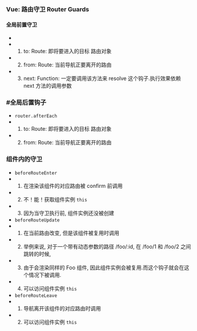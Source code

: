 ### Vue: 路由守卫 Router Guards

#### 全局前置守卫
- 
- 1. to: Route: 即将要进入的目标 路由对象
- 2. from: Route: 当前导航正要离开的路由
- 3. next: Function: 一定要调用该方法来 resolve 这个钩子.执行效果依赖 next 方法的调用参数

### #全局后置钩子
- `router.afterEach`
- 1. to: Route: 即将要进入的目标 路由对象
- 2. from: Route: 当前导航正要离开的路由


### 组件内的守卫
- `beforeRouteEnter`
- 1. 在渲染该组件的对应路由被 confirm 前调用
- 2. 不！能！获取组件实例 `this`
- 3. 因为当守卫执行前, 组件实例还没被创建
- `beforeRouteUpdate`
- 1. 在当前路由改变, 但是该组件被复用时调用
- 2. 举例来说, 对于一个带有动态参数的路径 /foo/:id, 在 /foo/1 和 /foo/2 之间跳转的时候, 
- 3. 由于会渲染同样的 Foo 组件, 因此组件实例会被复用.而这个钩子就会在这个情况下被调用.
- 4. 可以访问组件实例 `this`
- `beforeRouteLeave`
- 1. 导航离开该组件的对应路由时调用
- 2. 可以访问组件实例 `this`
